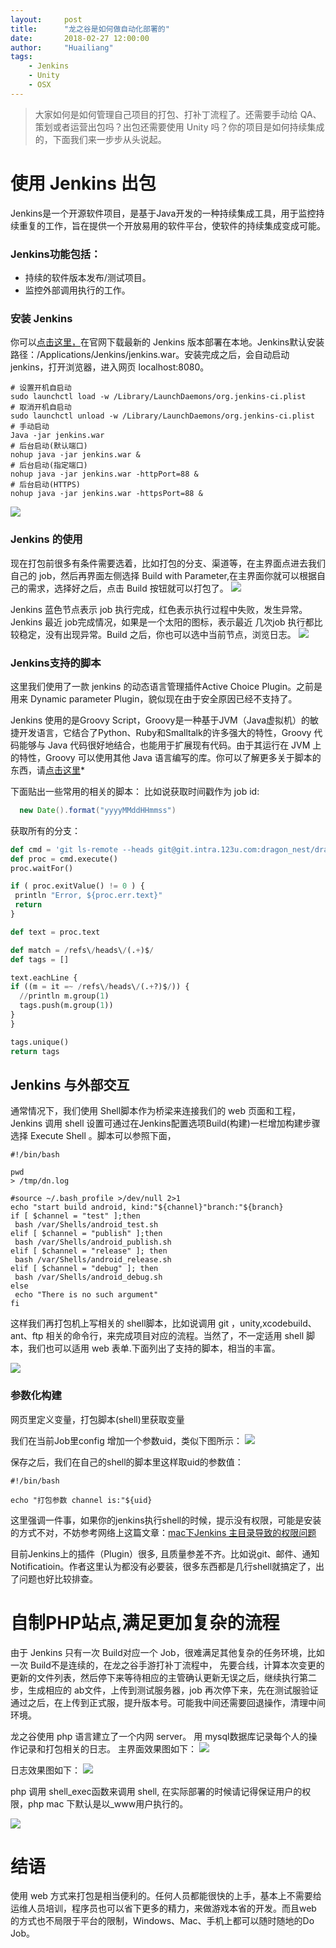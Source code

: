 ```yaml
---
layout:     post
title:      "龙之谷是如何做自动化部署的"
date:       2018-02-27 12:00:00
author:     "Huailiang"
tags:
    - Jenkins
    - Unity
    - OSX
---
```



> 大家如何是如何管理自己项目的打包、打补丁流程了。还需要手动给 QA、策划或者运营出包吗？出包还需要使用 Unity 吗？你的项目是如何持续集成的，下面我们来一步步从头说起。



# 使用 Jenkins 出包 #

Jenkins是一个开源软件项目，是基于Java开发的一种持续集成工具，用于监控持续重复的工作，旨在提供一个开放易用的软件平台，使软件的持续集成变成可能。

### Jenkins功能包括：
- 持续的软件版本发布/测试项目。
- 监控外部调用执行的工作。

### 安装 Jenkins
你可以<a href="https://jenkins.io">点击这里，</a>在官网下载最新的 Jenkins 版本部署在本地。Jenkins默认安装路径：/Applications/Jenkins/jenkins.war。安装完成之后，会自动启动jenkins，打开浏览器，进入网页 localhost:8080。

```shell
# 设置开机自启动
sudo launchctl load -w /Library/LaunchDaemons/org.jenkins-ci.plist
# 取消开机自启动
sudo launchctl unload -w /Library/LaunchDaemons/org.jenkins-ci.plist
# 手动启动
Java -jar jenkins.war
# 后台启动(默认端口)
nohup java -jar jenkins.war &
# 后台启动(指定端口)
nohup java -jar jenkins.war -httpPort=88 &
# 后台启动(HTTPS)
nohup java -jar jenkins.war -httpsPort=88 &
```

![](/img/in-post/post-publish/post-jenkins.jpg)

### Jenkins 的使用
现在打包前很多有条件需要选着，比如打包的分支、渠道等，在主界面点进去我们自己的 job，然后再界面左侧选择 Build with Parameter,在主界面你就可以根据自己的需求，选择好之后，点击 Build 按钮就可以打包了。
![](/img/in-post/post-publish/post-jenkins3.jpg)

Jenkins 蓝色节点表示 job 执行完成，红色表示执行过程中失败，发生异常。Jenkins 最近 job完成情况，如果是一个太阳的图标，表示最近 几次job 执行都比较稳定，没有出现异常。Build 之后，你也可以选中当前节点，浏览日志。
![](/img/in-post/post-publish/post-jenkins4.jpg)

### Jenkins支持的脚本

这里我们使用了一款 jenkins 的动态语言管理插件Active Choice Plugin。之前是用来 Dynamic parameter Plugin，貌似现在由于安全原因已经不支持了。

Jenkins 使用的是Groovy Script，Groovy是一种基于JVM（Java虚拟机）的敏捷开发语言，它结合了Python、Ruby和Smalltalk的许多强大的特性，Groovy 代码能够与 Java 代码很好地结合，也能用于扩展现有代码。由于其运行在 JVM 上的特性，Groovy 可以使用其他 Java 语言编写的库。你可以了解更多关于脚本的东西，请[点击这里][i2]*

下面贴出一些常用的相关的脚本：
比如说获取时间戳作为 job id:
``` groovy
  new Date().format("yyyyMMddHHmmss")
```

获取所有的分支：
``` python
def cmd = 'git ls-remote --heads git@git.intra.123u.com:dragon_nest/dragon-nest.git'
def proc = cmd.execute()
proc.waitFor()

if ( proc.exitValue() != 0 ) {
 println "Error, ${proc.err.text}"
 return
}

def text = proc.text

def match = /refs\/heads\/(.+)$/
def tags = []

text.eachLine {
if ((m = it =~ /refs\/heads\/(.+?)$/)) {
  //println m.group(1)
  tags.push(m.group(1))
}
}

tags.unique()
return tags
```

## Jenkins 与外部交互

通常情况下，我们使用 Shell脚本作为桥梁来连接我们的 web 页面和工程，Jenkins 调用 shell 设置可通过在Jenkins配置选项Build(构建)一栏增加构建步骤选择 Execute Shell 。脚本可以参照下面，
``` shell
#!/bin/bash

pwd
> /tmp/dn.log

#source ~/.bash_profile >/dev/null 2>1
echo "start build android, kind:"${channel}"branch:"${branch}
if [ $channel = "test" ];then
 bash /var/Shells/android_test.sh
elif [ $channel = "publish" ];then
 bash /var/Shells/android_publish.sh
elif [ $channel = "release" ]; then
 bash /var/Shells/android_release.sh
elif [ $channel = "debug" ]; then
 bash /var/Shells/android_debug.sh
else
 echo "There is no such argument"
fi
```

这样我们再打包机上写相关的 shell脚本，比如说调用 git ，unity,xcodebuild、ant、ftp 相关的命令行，来完成项目对应的流程。当然了，不一定适用 shell 脚本，我们也可以适用 web 表单.下面列出了支持的脚本，相当的丰富。

![](/img/in-post/post-publish/post-jenkins2.jpg)


### 参数化构建

网页里定义变量，打包脚本(shell)里获取变量

我们在当前Job里config 增加一个参数uid，类似下图所示：
![](/img/in-post/post-publish/post-jenkins8.jpg)


保存之后，我们在自己的shell的脚本里这样取uid的参数值：

```shell
#!/bin/bash

echo "打包参数 channel is:"${uid}

```


这里强调一件事，如果你的jenkins执行shell的时候，提示没有权限，可能是安装的方式不对，不妨参考网络上这篇文章：[mac下Jenkins 主目录导致的权限问题][i3]

目前Jenkins上的插件（Plugin）很多, 且质量参差不齐。比如说git、邮件、通知Notificatioin。作者这里认为都没有必要装，很多东西都是几行shell就搞定了，出了问题也好比较排查。



# 自制PHP站点,满足更加复杂的流程

由于 Jenkins 只有一次 Build对应一个 Job，很难满足其他复杂的任务环境，比如一次 Build不是连续的，在龙之谷手游打补丁流程中， 先要合线，计算本次变更的更新的文件列表，然后停下来等待相应的主管确认更新无误之后，继续执行第二步，生成相应的 ab文件，上传到测试服务器，job 再次停下来，先在测试服验证通过之后，在上传到正式服，提升版本号。可能我中间还需要回退操作，清理中间环境。

龙之谷使用 php 语言建立了一个内网 server。 用 mysql数据库记录每个人的操作记录和打包相关的日志。
主界面效果图如下：
![](/img/in-post/post-publish/post-jenkins5.jpg)

日志效果图如下：
![](/img/in-post/post-publish/post-jenkins6.jpg)

php 调用 shell_exec函数来调用 shell, 在实际部署的时候请记得保证用户的权限，php mac 下默认是以_www用户执行的。

![](/img/in-post/post-publish/post-jenkins7.jpg)

# 结语
使用 web 方式来打包是相当便利的。任何人员都能很快的上手，基本上不需要给运维人员培训，程序员也可以省下更多的精力，来做游戏本省的开发。而且web 的方式也不局限于平台的限制，Windows、Mac、手机上都可以随时随地的Do Job。

[i1]: http://appleinsider.com/articles/08/10/03/latest_iphone_software_supports_full_screen_web_apps.html

[i2]: http://docs.groovy-lang.org/latest/html/api/groovy/util/GroovyScriptEngine.html

[i3]: https://www.jianshu.com/p/dc6f3fea7aa9
